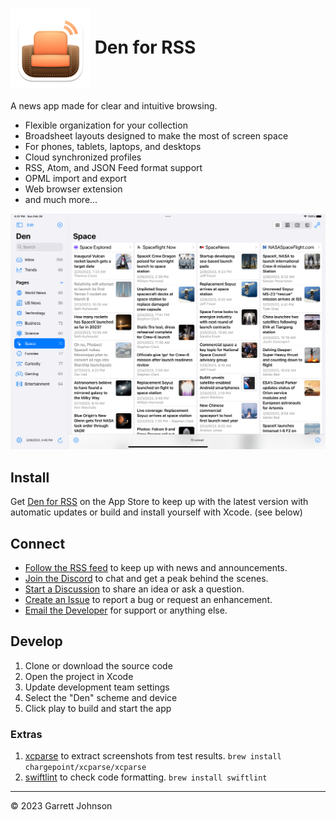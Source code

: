 <h1><img src="Den/Assets.xcassets/AppIcon.appiconset/AppIcon-macOS-128pt@2x.png" alt="App Icon" width="128" height="128" align="center"> Den for RSS</h1>

A news app made for clear and intuitive browsing.

- Flexible organization for your collection
- Broadsheet layouts designed to make the most of screen space
- For phones, tablets, laptops, and desktops
- Cloud synchronized profiles
- RSS, Atom, and JSON Feed format support
- OPML import and export
- Web browser extension
- and much more...

<img src="Screenshots/Images/iPad Pro (12.9-inch) (5th generation)/en/light/01-GadgetsView.png" alt="iPad screenshot" width="800" />

## Install

Get [Den for RSS](https://apps.apple.com/us/app/den-for-rss/id1528917651) on the App Store to keep up with the latest version with automatic updates or build and install yourself with Xcode. (see below)

## Connect

* [Follow the RSS feed](https://den.io/feed.rss) to keep up with news and announcements.
* [Join the Discord](https://discord.gg/NS9hMrYrnt) to chat and get a peak behind the scenes.
* [Start a Discussion](https://github.com/garrettrayj/den/discussions/new) to share an idea or ask a question.
* [Create an Issue](https://github.com/garrettrayj/den/issues/new) to report a bug or request an enhancement.
* [Email the Developer](mailto:garrett@devsci.net) for support or anything else.

## Develop

1. Clone or download the source code
2. Open the project in Xcode
3. Update development team settings
4. Select the "Den" scheme and device
5. Click play to build and start the app

### Extras

1. [xcparse](https://github.com/ChargePoint/xcparse) to extract screenshots from test results. `brew install chargepoint/xcparse/xcparse`
2. [swiftlint](https://github.com/realm/SwiftLint) to check code formatting. `brew install swiftlint`

---

&copy; 2023 Garrett Johnson
